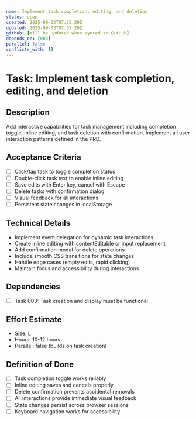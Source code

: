 ```yaml
---
name: Implement task completion, editing, and deletion
status: open
created: 2025-09-03T07:55:20Z
updated: 2025-09-03T07:55:20Z
github: [Will be updated when synced to GitHub]
depends_on: [003]
parallel: false
conflicts_with: []
---
```


# Task: Implement task completion, editing, and deletion

## Description
Add interactive capabilities for task management including completion toggle, inline editing, and task deletion with confirmation. Implement all user interaction patterns defined in the PRD.

## Acceptance Criteria
- [ ] Click/tap task to toggle completion status
- [ ] Double-click task text to enable inline editing
- [ ] Save edits with Enter key, cancel with Escape
- [ ] Delete tasks with confirmation dialog
- [ ] Visual feedback for all interactions
- [ ] Persistent state changes in localStorage

## Technical Details
- Implement event delegation for dynamic task interactions
- Create inline editing with contentEditable or input replacement
- Add confirmation modal for delete operations
- Include smooth CSS transitions for state changes
- Handle edge cases (empty edits, rapid clicking)
- Maintain focus and accessibility during interactions

## Dependencies
- [ ] Task 003: Task creation and display must be functional

## Effort Estimate
- Size: L
- Hours: 10-12 hours
- Parallel: false (builds on task creation)

## Definition of Done
- [ ] Task completion toggle works reliably
- [ ] Inline editing saves and cancels properly
- [ ] Delete confirmation prevents accidental removals
- [ ] All interactions provide immediate visual feedback
- [ ] State changes persist across browser sessions
- [ ] Keyboard navigation works for accessibility